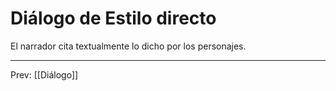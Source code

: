 # Diálogo de Estilo directo
El narrador cita textualmente lo dicho por los personajes.
___
Prev: [[Diálogo]]